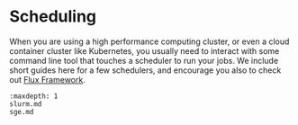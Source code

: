 # Scheduling

When you are using a high performance computing cluster, or even a cloud container
cluster like Kubernetes, you usually need to interact with some command line tool
that touches a scheduler to run your jobs. We include short guides here for a few
schedulers, and encourage you also to check out [Flux Framework](https://flux-framework.readthedocs.io).

```{toctree}
:maxdepth: 1
slurm.md
sge.md
```
